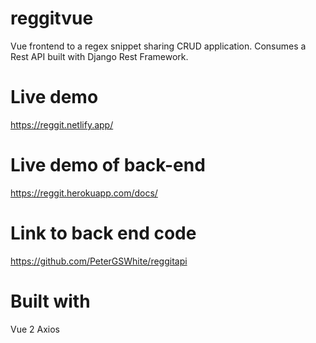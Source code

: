 # reggitvue
Vue frontend to a regex snippet sharing CRUD application. Consumes a Rest API built with Django Rest Framework.

# Live demo
https://reggit.netlify.app/

# Live demo of back-end
https://reggit.herokuapp.com/docs/

# Link to back end code
https://github.com/PeterGSWhite/reggitapi

# Built with  
Vue 2
Axios

